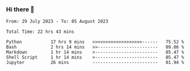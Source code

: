 ### Hi there 👋

<!--
**ututono/ututono** is a ✨ _special_ ✨ repository because its `README.md` (this file) appears on your GitHub profile.

Here are some ideas to get you started:

- 🔭 I’m currently working on ...
- 🌱 I’m currently learning ...
- 👯 I’m looking to collaborate on ...
- 🤔 I’m looking for help with ...
- 💬 Ask me about ...
- 📫 How to reach me: ...
- 😄 Pronouns: ...
- ⚡ Fun fact: ...
-->



<!--START_SECTION:waka-->

```text
From: 29 July 2023 - To: 05 August 2023

Total Time: 22 hrs 43 mins

Python           17 hrs 9 mins   >>>>>>>>>>>>>>>>>>>------   75.52 %
Bash             2 hrs 14 mins   >>-----------------------   09.86 %
Markdown         1 hr 14 mins    >------------------------   05.47 %
Shell Script     1 hr 14 mins    >------------------------   05.47 %
Jupyter          26 mins         -------------------------   01.94 %
```

<!--END_SECTION:waka-->
